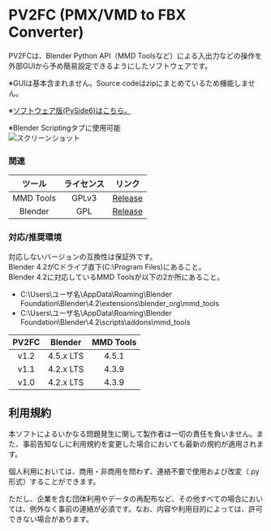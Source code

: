 # PV2FC (PMX/VMD to FBX Converter)

PV2FCは、Blender Python API（MMD Toolsなど）による入出力などの操作を外部GUIから予め簡易設定できるようにしたソフトウェアです。

※GUIは基本含まれません。Source codeはzipにまとめているため機能しません。

※[ソフトウェア版(PySide6)はこちら。](https://bowlroll.net/file/336351)

※Blender Scriptingタブに使用可能<br/>
![スクリーンショット](https://github.com/user-attachments/assets/813fda16-2e09-4e3b-bd59-b64c61c41932)


### 関連

| ツール | ライセンス | リンク |
|:---:|:---:|---|
| MMD Tools | GPLv3 | [Release](https://github.com/MMD-Blender/blender_mmd_tools/releases) |
| Blender | GPL | [Release](https://download.blender.org/release/) |


### 対応/推奨環境
対応しないバージョンの互換性は保証外です。<br/>
Blender 4.2がCドライブ直下(C:\Program Files)にあること。<br/>
Blender 4.2に対応しているMMD Toolsが以下の2か所にあること。
- C:\Users\ユーザ名\AppData\Roaming\Blender Foundation\Blender\4.2\extensions\blender_org\mmd_tools
- C:\Users\ユーザ名\AppData\Roaming\Blender Foundation\Blender\4.2\scripts\addons\mmd_tools

| PV2FC | Blender | MMD Tools | 
|:---:|:---:|:---:|
| v1.2 | 4.5.x LTS | 4.5.1 |
| v1.1 | 4.2.x LTS | 4.3.9 |
| v1.0 | 4.2.x LTS | 4.3.9 |


## 利用規約
本ソフトによるいかなる問題発生に関して製作者は一切の責任を負いません。また、事前告知なしに利用規約を変更した場合においても最新の規約が適用されます。

個人利用においては、商用・非商用を問わず、連絡不要で使用および改変（.py形式）することができます。

ただし、企業を含む団体利用やデータの再配布など、その他すべての場合においては、例外なく事前の連絡が必須です。なお、内容や利用目的によっては、許可できない場合があります。
